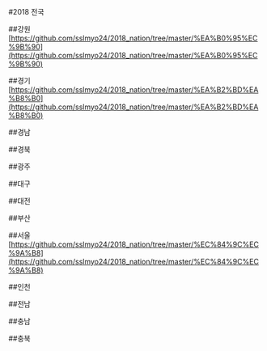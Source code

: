 #2018 전국

##강원[https://github.com/sslmyo24/2018_nation/tree/master/%EA%B0%95%EC%9B%90](https://github.com/sslmyo24/2018_nation/tree/master/%EA%B0%95%EC%9B%90)

##경기[https://github.com/sslmyo24/2018_nation/tree/master/%EA%B2%BD%EA%B8%B0](https://github.com/sslmyo24/2018_nation/tree/master/%EA%B2%BD%EA%B8%B0)

##경남

##경북

##광주

##대구

##대전

##부산

##서울[https://github.com/sslmyo24/2018_nation/tree/master/%EC%84%9C%EC%9A%B8](https://github.com/sslmyo24/2018_nation/tree/master/%EC%84%9C%EC%9A%B8)

##인천

##전남

##충남

##충북



